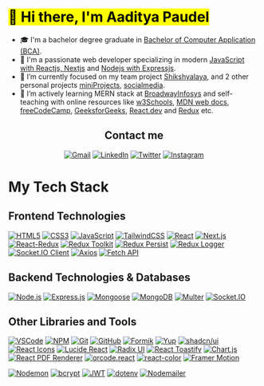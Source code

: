 # <Mark> 👋 Hi there, I'm Aaditya Paudel</mark>

- 🎓 I'm a bachelor degree graduate in <ins>Bachelor of Computer Application (BCA)</ins>.
- 🥰 I'm a passionate web developer specializing in modern <ins>JavaScript with Reactjs, Nextjs</ins> and <ins>Nodejs with Expressjs</ins>.
- 🔭 I’m currently focused on my team project [Shikshyalaya](https://github.com/kaylinkhanal/sikshyalaya), and 2 other personal projects [miniProjects](https://github.com/adityaspaudel/miniProjects), [socialmedia](https://github.com/adityaspaudel/miniProjects).
- 🌱 I’m actively learning MERN stack at [BroadwayInfosys](https://broadwayinfosys.com/) and self-teaching with online resources like [w3Schools](https://www.w3schools.com/), [MDN web docs](https://developer.mozilla.org/en-US/docs/Learn), [freeCodeCamp](https://www.freecodecamp.org/), [GeeksforGeeks](https://www.geeksforgeeks.org/), [React.dev](https://react.dev/) and [Redux](https://redux.js.org/) etc.

<div align="center">
  <h2>Contact me</h2>
  
  [![Gmail](https://img.shields.io/badge/Gmail-D14836?style=for-the-badge&logo=gmail&logoColor=white)](mailto:adityaspaudel@gmail.com)
  [![LinkedIn](https://img.shields.io/badge/LinkedIn-0A66C2?style=for-the-badge&logo=linkedin&logoColor=white)](https://www.linkedin.com/in/adityaspaudel/)
  [![Twitter](https://img.shields.io/badge/Twitter-%231DA1F2.svg?style=for-the-badge&logo=Twitter&logoColor=white)](https://twitter.com/Adityaspaudel)
  [![Instagram](https://img.shields.io/badge/Instagram-%23E4405F.svg?style=for-the-badge&logo=Instagram&logoColor=white)](https://instagram.com/adityas.paudel)
</div>

# My Tech Stack

## Frontend Technologies 

[![HTML5](https://img.shields.io/badge/HTML5-E34F26?style=for-the-badge&logo=html5&logoColor=white)](https://html.com/)
[![CSS3](https://img.shields.io/badge/CSS3-1572B6?style=for-the-badge&logo=css3&logoColor=white)](https://developer.mozilla.org/en-US/docs/Web/CSS)
[![JavaScript](https://img.shields.io/badge/JavaScript-F7DF1E?style=for-the-badge&logo=javascript&logoColor=black)](https://www.javascript.com/)
[![TailwindCSS](https://img.shields.io/badge/TailwindCSS-38B2AC?style=for-the-badge&logo=tailwind-css&logoColor=white)](https://tailwindcss.com/)
[![React](https://img.shields.io/badge/React-61DAFB?style=for-the-badge&logo=react&logoColor=black)](https://react.dev/)
[![Next.js](https://img.shields.io/badge/Next.js-000000?style=for-the-badge&logo=next.js&logoColor=white)](https://nextjs.org/)
[![React-Redux](https://img.shields.io/badge/React--Redux-764ABC?style=for-the-badge&logo=redux&logoColor=white)](https://react-redux.js.org/)
[![Redux Toolkit](https://img.shields.io/badge/Redux%20Toolkit-593D88?style=for-the-badge&logo=redux&logoColor=white)](https://redux-toolkit.js.org/)
[![Redux Persist](https://img.shields.io/badge/Redux_Persist-764ABC?style=for-the-badge&logo=redux&logoColor=white)](https://github.com/rt2zz/redux-persist)
[![Redux Logger](https://img.shields.io/badge/Redux_Logger-999999?style=for-the-badge&logo=redux&logoColor=white)](https://github.com/LogRocket/redux-logger)
[![Socket.IO Client](https://img.shields.io/badge/Socket.IO_Client-000000?style=for-the-badge&logo=socket.io&logoColor=white)](https://socket.io/docs/v4/client-api/)
[![Axios](https://img.shields.io/badge/Axios-5A29E4?style=for-the-badge&logo=axios&logoColor=white)](https://axios-http.com/)
[![Fetch API](https://img.shields.io/badge/Fetch_API-0096FF?style=for-the-badge&logo=web&logoColor=white)](https://developer.mozilla.org/en-US/docs/Web/API/Fetch_API)

## Backend Technologies & Databases

[![Node.js](https://img.shields.io/badge/Node.js-339933?style=for-the-badge&logo=nodedotjs&logoColor=white)](https://nodejs.org/)
[![Express.js](https://img.shields.io/badge/Express.js-000000?style=for-the-badge&logo=express&logoColor=white)](https://expressjs.com/)
[![Mongoose](https://img.shields.io/badge/Mongoose-880000?style=for-the-badge&logo=mongoose&logoColor=white)](https://mongoosejs.com/)
[![MongoDB](https://img.shields.io/badge/MongoDB-47A248?style=for-the-badge&logo=mongodb&logoColor=white)](https://www.mongodb.com/)
[![Multer](https://img.shields.io/badge/Multer-FF9900?style=for-the-badge&logo=express&logoColor=white)](https://github.com/expressjs/multer)
[![Socket.IO](https://img.shields.io/badge/Socket.IO-000000?style=for-the-badge&logo=socket.io&logoColor=white)](https://socket.io/docs/v4/server-api/)



## Other Libraries and Tools

[![VSCode](https://img.shields.io/badge/VSCode-007ACC?style=for-the-badge&logo=visual-studio-code&logoColor=white)](https://code.visualstudio.com/)
[![NPM](https://img.shields.io/badge/NPM-CB3837?style=for-the-badge&logo=npm&logoColor=white)](https://www.npmjs.com/)
[![Git](https://img.shields.io/badge/Git-F05032?style=for-the-badge&logo=git&logoColor=white)](https://git-scm.com/)
[![GitHub](https://img.shields.io/badge/GitHub-181717?style=for-the-badge&logo=github&logoColor=white)](https://github.com/)
[![Formik](https://img.shields.io/badge/Formik-2C8EBB?style=for-the-badge&logo=formik&logoColor=white)](https://formik.org/)
[![Yup](https://img.shields.io/badge/Yup-4CAF50?style=for-the-badge&logo=checkmarx&logoColor=white)](https://github.com/jquense/yup)
[![shadcn/ui](https://img.shields.io/badge/shadcn/ui-000000?style=for-the-badge)](https://ui.shadcn.com/)
[![React Icons](https://img.shields.io/badge/React%20Icons-61DAFB?style=for-the-badge&logo=react&logoColor=black)](https://react-icons.github.io/react-icons/)
[![Lucide React](https://img.shields.io/badge/Lucide%20React-F7A600?style=for-the-badge&logo=lucide&logoColor=white)](https://lucide.dev/)
[![Radix UI](https://img.shields.io/badge/Radix_UI-000000?style=for-the-badge&logo=radix-ui&logoColor=white)](https://www.radix-ui.com/)
[![React Toastify](https://img.shields.io/badge/React_Toastify-ff8800?style=for-the-badge&logo=react&logoColor=white)](https://fkhadra.github.io/react-toastify/)
[![Chart.js](https://img.shields.io/badge/Chart.js-FF6384?style=for-the-badge&logo=chartdotjs&logoColor=white)](https://www.chartjs.org/)
[![React PDF Renderer](https://img.shields.io/badge/React_PDF-FF5252?style=for-the-badge)](https://react-pdf.org/)
[![qrcode.react](https://img.shields.io/badge/qrcode.react-2E7D32?style=for-the-badge)](https://github.com/zpao/qrcode.react)
[![react-color](https://img.shields.io/badge/react--color-1976D2?style=for-the-badge)](https://github.com/casesandberg/react-color)
[![Framer Motion](https://img.shields.io/badge/Framer_Motion-EF008F?style=for-the-badge&logo=framer&logoColor=white)](https://www.framer.com/motion/)
<!--
[![Tiptap](https://img.shields.io/badge/Tiptap-6C63FF?style=for-the-badge)](https://tiptap.dev/)
[![Recharts](https://img.shields.io/badge/Recharts-FF4A00?style=for-the-badge)](https://recharts.org/)
[![React Day Picker](https://img.shields.io/badge/React_Day_Picker-90CDF4?style=for-the-badge)](https://react-day-picker.js.org/)
[![React DOM](https://img.shields.io/badge/React_DOM-20232A?style=for-the-badge&logo=react&logoColor=61DAFB)](https://react.dev/)
[![date-fns](https://img.shields.io/badge/date--fns-ff9800?style=for-the-badge)](https://date-fns.org/)
[![Moment.js](https://img.shields.io/badge/Moment.js-4A4A4A?style=for-the-badge)](https://momentjs.com/)
[![Tailwind Merge](https://img.shields.io/badge/Tailwind_Merge-38B2AC?style=for-the-badge)](https://github.com/dcastil/tailwind-merge)
[![Tailwind CSS Animate](https://img.shields.io/badge/Tailwind_Animate-06B6D4?style=for-the-badge)](https://github.com/benface/tailwindcss-animate)

[![React Select](https://img.shields.io/badge/React_Select-2684FF?style=for-the-badge&logo=react&logoColor=white)](https://react-select.com/)
[![React Day Picker](https://img.shields.io/badge/React_Day_Picker-90CDF4?style=for-the-badge)](https://react-day-picker.js.org/)
-->

[![Nodemon](https://img.shields.io/badge/Nodemon-76D04B?style=for-the-badge&logo=nodemon&logoColor=white)](https://nodemon.io/)
[![bcrypt](https://img.shields.io/badge/bcrypt-4E9CAF?style=for-the-badge&logo=lock&logoColor=white)](https://github.com/kelektiv/node.bcrypt.js)
[![JWT](https://img.shields.io/badge/JWT-000000?style=for-the-badge&logo=jsonwebtokens&logoColor=white)](https://jwt.io/)
[![dotenv](https://img.shields.io/badge/dotenv-00AF91?style=for-the-badge&logo=dotenv&logoColor=white)](https://github.com/motdotla/dotenv)
[![Nodemailer](https://img.shields.io/badge/Nodemailer-3C3C3C?style=for-the-badge&logo=minutemailer&logoColor=white)](https://nodemailer.com)

<!--## My Github Statistics

![Top Langs](https://github-readme-stats.vercel.app/api/top-langs/?username=adityaspaudel&hide_progress=false&theme=dracula)-->
